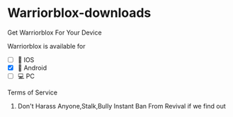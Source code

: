 # Warriorblox-downloads
Get Warriorblox For Your Device

Warriorblox is available for
- [ ] 📱 IOS
- [x] 📱 Android
- [ ] 💻 PC

Terms of Service

1. Don't Harass Anyone,Stalk,Bully
 Instant Ban From Revival if we find out
  
